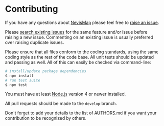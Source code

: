 # Contributing

If you have any questions about [NevisMap](https://github.com/Skelp/nevis-map) please feel free to
[raise an issue](https://github.com/Skelp/nevis-map/issues/new).

Please [search existing issues](https://github.com/Skelp/nevis-map/issues) for the same feature and/or issue before
raising a new issue. Commenting on an existing issue is usually preferred over raising duplicate issues.

Please ensure that all files conform to the coding standards, using the same coding style as the rest of the code base.
All unit tests should be updated and passing as well. All of this can easily be checked via command-line:

``` bash
# install/update package dependencies
$ npm install
# run test suite
$ npm test
```

You must have at least [Node.js](https://nodejs.org) version 4 or newer installed.

All pull requests should be made to the `develop` branch.

Don't forget to add your details to the list of
[AUTHORS.md](https://github.com/Skelp/nevis-map/blob/master/AUTHORS.md) if you want your contribution to be recognized
by others.
